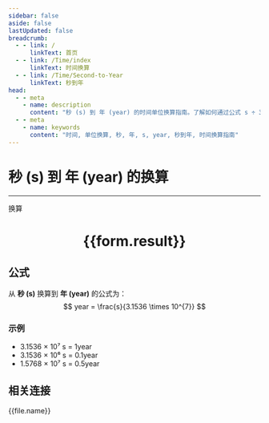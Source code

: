 ```yaml
---
sidebar: false
aside: false
lastUpdated: false
breadcrumb:
  - - link: /
      linkText: 首页
  - - link: /Time/index
      linkText: 时间换算
  - - link: /Time/Second-to-Year
      linkText: 秒到年
head:
  - - meta
    - name: description
      content: "秒 (s) 到 年 (year) 的时间单位换算指南。了解如何通过公式 s ÷ 31,536,000 换算为年。"
  - - meta
    - name: keywords
      content: "时间, 单位换算, 秒, 年, s, year, 秒到年, 时间换算指南"
---
```

# 秒 (s) 到 年 (year) 的换算

---
<script setup>
import { onMounted, reactive, inject, ref } from 'vue'
import { NButton,NForm ,NFormItem,NInput,NInputNumber,NSelect,NCard,useMessage,NGrid ,NGi  } from 'naive-ui'
import { defineClientComponent } from 'vitepress'
import { Time } from '../../files';

const convert = inject('convert')

const form = reactive({
  number: null,
  result: '',
})

const convertHandler = () => {
  if (form.number !== null && !isNaN(form.number)) {
    const convertedValue = parseFloat(form.number) / 31536000
    form.result = `${form.number}s = ${convertedValue.toFixed(8)}year`
  } else {
    form.result = '请输入有效的数值。'
  }
}
</script>

<n-form size="large" :model="form">
  <n-form-item label="秒 (s)">
    <n-input-number v-model:value="form.number" placeholder="输入秒" style="width: 100%" />
  </n-form-item>
  <n-form-item>
    <n-button type="primary" @click="convertHandler" block>换算</n-button>
  </n-form-item>
</n-form>

<n-card  embedded :bordered="false" hoverable>
  <div  style="text-align:center">
    <h1>{{form.result}}</h1>
  </div>
</n-card>

## 公式

从 **秒 (s)** 换算到 **年 (year)** 的公式为：
$$ year = \frac{s}{3.1536 \times 10^{7}} $$

### 示例
- 3.1536 × 10⁷ s = 1year
- 3.1536 × 10⁶ s = 0.1year
- 1.5768 × 10⁷ s = 0.5year
## 相关连接
<n-grid x-gap="12" :cols="4">
  <n-gi v-for="(file, index) in Time" :key="index">
    <n-button
      text
      tag="a"
      :href="file.path"
      type="primary"
    >
      {{file.name}}
    </n-button>
  </n-gi>
</n-grid>